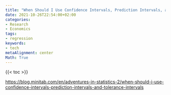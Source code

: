 ```yaml
---
title: "When Should I Use Confidence Intervals, Prediction Intervals, and Tolerance Intervals"
date: 2021-10-26T22:54:00+02:00
categories:
- Research
- Economics
tags:
- regression
keywords:
- tech
metaAlignment: center
Math: True
---
```


<!--more-->

{{< toc >}}

https://blog.minitab.com/en/adventures-in-statistics-2/when-should-i-use-confidence-intervals-prediction-intervals-and-tolerance-intervals

